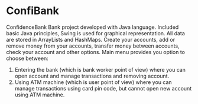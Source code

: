 # ConfiBank

ConfidenceBank
Bank project developed with Java language. Included basic Java principles, Swing is used for graphical representation. All data are stored in ArrayLists and HashMaps. Create your accounts, add or remove money from your accounts, transfer money between accounts, check your account and other options. Main menu provides you option to choose between:

1. Entering the bank (which is bank worker point of view) where you can open account and manage transactions and removing account.
2. Using ATM machine (which is user point of view) where you can manage transactions using card pin code, but cannot open new account using ATM machine.
